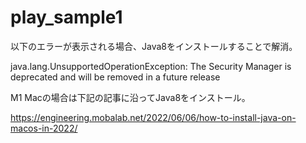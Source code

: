 # play_sample1

以下のエラーが表示される場合、Java8をインストールすることで解消。

java.lang.UnsupportedOperationException: The Security Manager is deprecated and will be removed in a future release

M1 Macの場合は下記の記事に沿ってJava8をインストール。

https://engineering.mobalab.net/2022/06/06/how-to-install-java-on-macos-in-2022/

